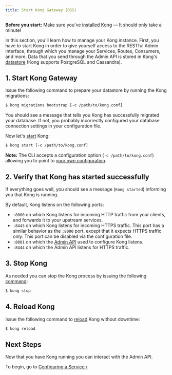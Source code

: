 ```yaml
---
title: Start Kong Gateway (OSS)
---
```


<div class="alert alert-warning">
  <strong>Before you start:</strong> Make sure you've
  <a href="https://konghq.com/install/#kong-community">installed Kong</a> &mdash; It should only take a minute!
</div>

In this section, you'll learn how to manage your Kong instance. First, you
have to start Kong in order to give yourself access to the RESTful Admin
interface, through which you manage your Services, Routes, Consumers, and more. Data that you send through the Admin API is stored in Kong's [datastore][datastore-section] (Kong
supports PostgreSQL and Cassandra).

## 1. Start Kong Gateway

Issue the following command to prepare your datastore by running the Kong
migrations:

```bash
$ kong migrations bootstrap [-c /path/to/kong.conf]
```

You should see a message that tells you Kong has successfully migrated your
database. If not, you probably incorrectly configured your database
connection settings in your configuration file.

Now let's [start][CLI] Kong:

```bash
$ kong start [-c /path/to/kong.conf]
```

**Note:** The CLI accepts a configuration option (`-c /path/to/kong.conf`)
allowing you to point to [your own configuration][configuration-loading].

## 2. Verify that Kong has started successfully

If everything goes well, you should see a message (`Kong started`)
informing you that Kong is running.

By default, Kong listens on the following ports:

- `:8000` on which Kong listens for incoming HTTP traffic from your
  clients, and forwards it to your upstream services.
- `:8443` on which Kong listens for incoming HTTPS traffic. This port has a
  similar behavior as the `:8000` port, except that it expects HTTPS
  traffic only. This port can be disabled via the configuration file.
- `:8001` on which the [Admin API][API] used to configure Kong listens.
- `:8444` on which the Admin API listens for HTTPS traffic.

## 3. Stop Kong

As needed you can stop the Kong process by issuing the following
[command][CLI]:

```bash
$ kong stop
```

## 4. Reload Kong

Issue the following command to [reload][CLI] Kong without downtime:

```bash
$ kong reload
```

## Next Steps

Now that you have Kong running you can interact with the Admin API.

To begin, go to [Configuring a Service &rsaquo;][configuring-a-service]

[configuration-loading]: /gateway-oss/{{page.kong_version}}/configuration/#configuration-loading
[CLI]: /gateway-oss/{{page.kong_version}}/cli
[API]: /gateway-oss/{{page.kong_version}}/admin-api
[datastore-section]: /gateway-oss/{{page.kong_version}}/configuration/#datastore-section
[configuring-a-service]: /gateway-oss/{{page.kong_version}}/getting-started/configuring-a-service
